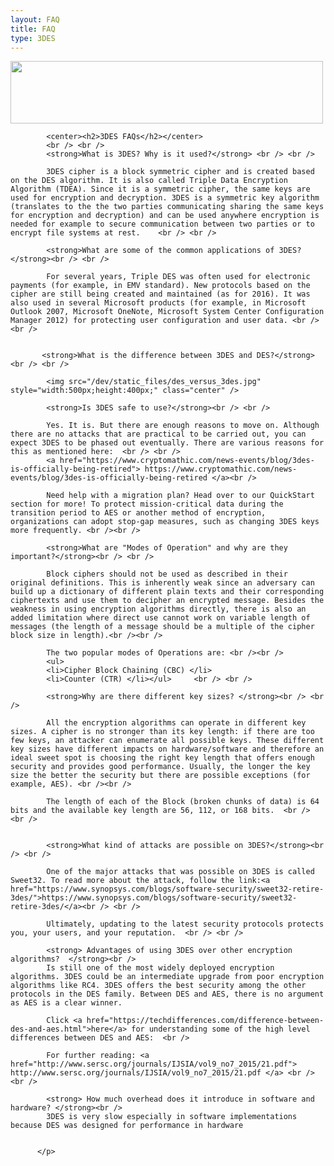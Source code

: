 ```yaml
---
layout: FAQ
title: FAQ
type: 3DES
---
```

<p>
           <img src="/dev/static_files/faqs.jpg" style="width:500px;height:100px;" class="center" />

            <center><h2>3DES FAQs</h2></center>
            <br /> <br />
            <strong>What is 3DES? Why is it used?</strong> <br /> <br />

            3DES cipher is a block symmetric cipher and is created based on the DES algorithm. It is also called Triple Data Encryption Algorithm (TDEA). Since it is a symmetric cipher, the same keys are used for encryption and decryption. 3DES is a symmetric key algorithm (translates to the the two parties communicating sharing the same keys for encryption and decryption) and can be used anywhere encryption is needed for example to secure communication between two parties or to encrypt file systems at rest.    <br /> <br />

            <strong>What are some of the common applications of 3DES?</strong><br /> <br />

			For several years, Triple DES was often used for electronic payments (for example, in EMV standard). New protocols based on the cipher are still being created and maintained (as for 2016). It was also used in several Microsoft products (for example, in Microsoft Outlook 2007, Microsoft OneNote, Microsoft System Center Configuration Manager 2012) for protecting user configuration and user data. <br /><br />


           <strong>What is the difference between 3DES and DES?</strong><br /> <br />

			<img src="/dev/static_files/des_versus_3des.jpg" style="width:500px;height:400px;" class="center" />

            <strong>Is 3DES safe to use?</strong><br /> <br />

            Yes. It is. But there are enough reasons to move on. Although there are no attacks that are practical to be carried out, you can expect 3DES to be phased out eventually. There are various reasons for this as mentioned here:  <br /> <br />
			<a href="https://www.cryptomathic.com/news-events/blog/3des-is-officially-being-retired"> https://www.cryptomathic.com/news-events/blog/3des-is-officially-being-retired </a><br />

			Need help with a migration plan? Head over to our QuickStart section for more! To protect mission-critical data during the transition period to AES or another method of encryption, organizations can adopt stop-gap measures, such as changing 3DES keys more frequently. <br /><br />

            <strong>What are "Modes of Operation" and why are they important?</strong><br /> <br />

            Block ciphers should not be used as described in their original definitions. This is inherently weak since an adversary can build up a dictionary of different plain texts and their corresponding ciphertexts and use them to decipher an encrypted message. Besides the weakness in using encryption algorithms directly, there is also an added limitation where direct use cannot work on variable length of messages (the length of a message should be a multiple of the cipher block size in length).<br /><br />

			The two popular modes of Operations are: <br /><br />
			<ul>
			<li>Cipher Block Chaining (CBC) </li>
			<li>Counter (CTR) </li></ul>	 <br /> <br />

            <strong>Why are there different key sizes? </strong><br /> <br />

            All the encryption algorithms can operate in different key sizes. A cipher is no stronger than its key length: if there are too few keys, an attacker can enumerate all possible keys. These different key sizes have different impacts on hardware/software and therefore an ideal sweet spot is choosing the right key length that offers enough security and provides good performance. Usually, the longer the key size the better the security but there are possible exceptions (for example, AES). <br /><br />

			The length of each of the Block (broken chunks of data) is 64 bits and the available key length are 56, 112, or 168 bits.  <br /> <br />


            <strong>What kind of attacks are possible on 3DES?</strong><br /> <br />

            One of the major attacks that was possible on 3DES is called Sweet32. To read more about the attack, follow the link:<a href="https://www.synopsys.com/blogs/software-security/sweet32-retire-3des/">https://www.synopsys.com/blogs/software-security/sweet32-retire-3des/</a><br /> <br />

            Ultimately, updating to the latest security protocols protects you, your users, and your reputation.  <br /> <br />

            <strong> Advantages of using 3DES over other encryption algorithms?  </strong><br />
            Is still one of the most widely deployed encryption algorithms. 3DES could be an intermediate upgrade from poor encryption algorithms like RC4. 3DES offers the best security among the other protocols in the DES family. Between DES and AES, there is no argument as AES is a clear winner.

			Click <a href="https://techdifferences.com/difference-between-des-and-aes.html">here</a> for understanding some of the high level differences between DES and AES:  <br />

			For further reading: <a href="http://www.sersc.org/journals/IJSIA/vol9_no7_2015/21.pdf"> http://www.sersc.org/journals/IJSIA/vol9_no7_2015/21.pdf </a> <br /><br />

            <strong> How much overhead does it introduce in software and hardware? </strong><br />
            3DES is very slow especially in software implementations because DES was designed for performance in hardware


          </p>
